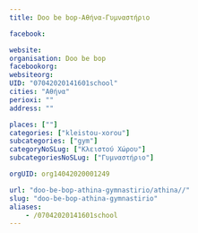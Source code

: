 ```yaml
---
title: Doo be bop-Αθήνα-Γυμναστήριο

facebook:

website:
organisation: Doo be bop
facebookorg:
websiteorg:
UID: "07042020141601school"
cities: "Αθήνα"
perioxi: ""
address: ""

places: [""]
categories: ["kleistou-xorou"]
subcategories: ["gym"]
categoryNoSLug: ["Κλειστού Χώρου"]
subcategoriesNoSLug: ["Γυμναστήριο"]

orgUID: org14042020001249

url: "doo-be-bop-athina-gymnastirio/athina//"
slug: "doo-be-bop-athina-gymnastirio"
aliases:
    - /07042020141601school
---
```





